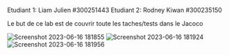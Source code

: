 Etudiant 1: Liam Julien #300251443
Etudiant 2: Rodney Kiwan #300235150

Le but de ce lab est de couvrir toute les taches/tests dans le Jacoco

![Screenshot 2023-06-16 181855](https://github.com/LJulien27/seg3503_playground/assets/90732174/af503d48-b4f2-46bb-9f86-0bd282801667)
![Screenshot 2023-06-16 181924](https://github.com/LJulien27/seg3503_playground/assets/90732174/a88425ae-b997-4b58-86dc-a796cf551ed0)
![Screenshot 2023-06-16 181956](https://github.com/LJulien27/seg3503_playground/assets/90732174/6860ab90-a000-4fa2-bf5e-276fa64490fd)

